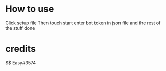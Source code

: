 # How to use
Click setup file 
Then touch start 
enter bot token in json file and the rest of the stuff
done

# credits
$$ Easy#3574
